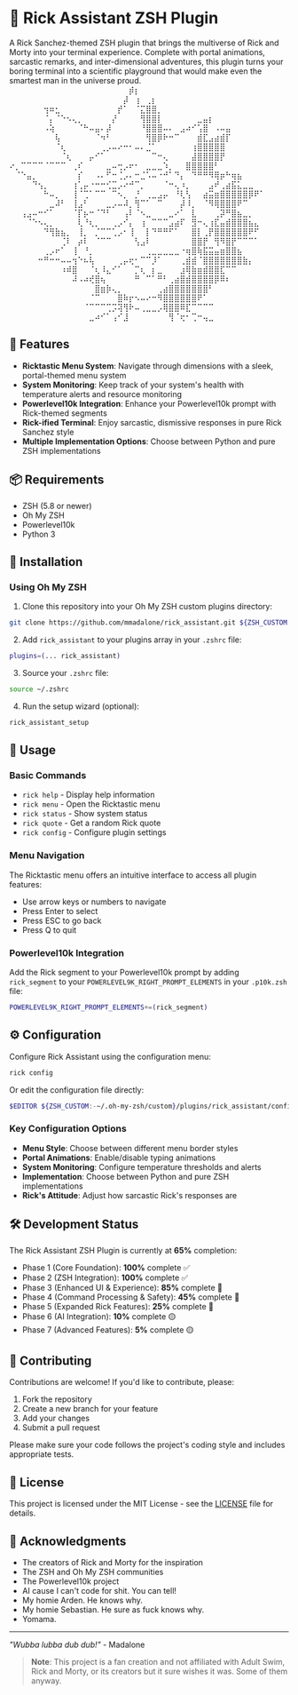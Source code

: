 # 🧪 Rick Assistant ZSH Plugin

A Rick Sanchez-themed ZSH plugin that brings the multiverse of Rick and Morty into your terminal experience. Complete with portal animations, sarcastic remarks, and inter-dimensional adventures, this plugin turns your boring terminal into a scientific playground that would make even the smartest man in the universe proud.
⠀⠀⠀⠀⠀⠀⠀⠀⠀⠀⠀⠀⠀⠀⠀⠀⠀⠀⠀⠀⠀⡾⡆⠀⠀⠀⠀⠀⠀⠀⠀⠀⠀⠀⠀⠀⠀⠀⠀⠀⠀⠀⠀⠀⠀        
⠀⠀⠀⠀⠀⠀⠀⠀⠀⠀⠀⠀⠀⠀⠀⠀⠀⠀⠀⠀⡼⠀⢰⠀⢀⡆⠀⠀⠀⠀⠀⠀⠀⠀⠀⠀⠀⠀⠀⠀⠀⠀⠀⠀⠀        
⠀⠀⠀⠀⠀⠀⢲⠶⣂⠀⠀⠀⠀⠀⠀⠀⠀⠀⠀⡞⠁⠀⠈⣍⣿⣿⡀⠀⠀⠀⠀⠀⠀⠀⠀⠀⠀⠀⠀⠀⠀⠀⠀⠀⠀        
⠀⠀⠀⠀⠀⠀⠈⡄⠈⠑⠢⢄⡀⠀⠀⠀⠀⠀⡜⠀⠀⠀⠀⢻⣿⣿⡇⠀⠀⠀⠀⠀⠀⣀⣤⡆⠀⠀⠀⠀⠀⠀⠀⠀⠀        
⠀⠀⠀⠀⠀⠀⠠⢵⠀⠀⠀⠀⠈⠓⠤⣤⠄⡼⠀⠀⠀⠀⠀⠘⣿⣿⣿⠤⠄⠀⣠⠴⠊⢡⣿⠀⠠⠤⣤⠀⠀⠀⠀⠀⠀        
⠀⠀⠀⠀⠀⠀⠀⠀⢧⠀⠀⠀⠀⠀⠀⠈⠲⠃⠀⠀⠀⠀⠀⠀⢻⣿⡿⠗⠒⠉⠀⠀⠀⣾⣏⣠⣴⣾⡏⠀⠀⠀⠀⠀⠀        
⠀⠀⠀⠀⠀⠀⠀⠀⠈⢆⠀⠀⠀⠀⠀⠀⢀⡠⠤⠔⠒⠂⠤⠄⣈⠁⠀⠀⠀⠀⠀⠀⢰⣿⣿⣿⣿⣿⠀⠀⠀⠀⠀⠀⠀        
⠀⠀⠀⠀⠀⠀⠀⠀⠀⠈⢆⠀⠀⠀⡤⠊⠁⠀⠀⠀⠀⠀⠀⠀⠀⠉⠒⢄⠀⠀⠀⠀⣼⣿⣿⣿⣿⡟⠀⠀⠀⠀⠀⠀⠀        
⠔⡀⠉⠉⠉⠉⠈⠉⠉⠉⠀⢀⠎⠀⠀⠀⠀⣀⠤⢒⡠⠖⠂⠀⣀⣀⣀⠱⡀⠀⠀⣿⣿⣿⣿⣿⠃⠀⠀⠀⠀⠀⠀⠀        
⠀⠈⠑⣤⡀⠀⠀⠀⠀⠀⠀⠀⡎⠀⠀⠠⠄⠋⠒⢈⡠⠄⠒⣈⠡⠤⠐⠚⠁⠙⡄⠀⠙⠛⠛⠻⢿⡶⠓⢶⣦⠀⠀⠀⠀        
⠀⠀⠀⠀⠙⢢⡀⠀⠀⠀⠀⢰⢁⡤⠐⠒⠒⢊⣉⡠⠔⠚⠉⡀⠀⠀⠀⠈⠒⢄⠰⡀⠀⠀⠀⣠⠞⢀⣴⣯⣅⣀⣀⠀⠀        
⠀⠀⠀⠀⠀⠀⠓⠤⡀⠀⠀⢸⠈⢉⠁⠉⠉⠀⠉⠢⡀⠀⡘⠀⢀⣀⣠⡤⠀⠘⢇⢣⠀⠀⣴⣭⣶⣿⣿⣿⣿⣿⡿⠟⠁        
⠀⠀⠀⠀⠀⠀⠀⣀⠼⠃⠀⢸⣠⠃⠀⠀⠀⣀⡠⠤⠼⡀⢻⠉⠁⠀⠉⠀⠀⠀⡼⠸⡀⠀⠈⠻⢿⣿⣿⣿⠟⠉⠀⠀⠀        
⠀⠀⢠⣠⠤⠒⠊⠁⠀⠀⠀⠈⡏⡦⠒⠈⠙⠃⠀⠀⢠⠇⠈⠢⣀⠀⠀⠀⣀⠔⠁⠀⣇⠀⠀⠀⢀⡽⠛⣿⣦⣀⡀⠀⠀        
⠀⠀⠀⠈⠑⠢⢄⡀⠀⠀⠀⠀⢇⠘⢆⡀⠀⠀⢀⡠⠊⡄⠀⢰⠀⠉⠉⠉⣠⣴⠏⠀⣻⠒⢄⢰⣏⣤⣾⣿⣿⣿⣦⣄⠀        
⠀⠀⠀⠀⠀⠀⠙⢻⣷⣦⡀⠀⢸⡀⠀⡈⠉⠉⢁⡠⠂⢸⠀⠀⡇⠙⠛⠛⠋⠁⠀⠀⣿⡇⢀⡟⣿⣿⣿⣿⣿⣿⠟⠋⠀        
⠀⠀⠀⠀⠀⠀⠀⠀⠀⢈⠇⠀⡴⠇⠀⠈⠉⠉⠀⠀⠀⠀⢣⣠⠇⠀⠀⠀⠀⠀⠀⠀⣿⣿⡟⠀⢻⠻⣿⡟⠉⠉⠉⠁⠀        
⠀⠀⠀⠀⠀⠀⢀⡠⠖⠁⠀⢸⠀⠘⡀⠀⠀⠀⠀⠀⠀⠀⠀⠀⢀⣀⣀⣀⣀⣀⠐⢶⣿⢷⣯⣭⣤⣶⣿⣿⣦⠀⠀⠀⠀        
⠀⠀⠀⠀⠀⠒⠛⠒⠒⠤⠤⢲⠑⠦⢧⠀⠀⠀⠀⢀⡤⢖⠂⠉⠉⡸⠁⠀⠀⠀⢀⣾⣾⠈⣿⣿⣿⣿⣿⣿⣿⣷⡄⠀⠀        
⠀⠀⠀⠀⠀⠀⠀⠀⠀⠰⠾⣿⠀⠀⠈⢆⠸⣄⠊⠁⠀⠀⡉⢆⠀⡆⣀⠀⠀⠀⣰⢿⣷⣶⣾⣿⣿⣏⠉⠉⠀⠀⠀⠀⠀        
⠀⠀⠀⠀⠀⠀⠀⠀⠀⠀⠀⠼⠠⠴⢞⣿⢦⠀⠀⠀⠀⠀⠛⠀⠉⠁⠛⠃⢀⣴⣿⣾⣿⣿⣿⣿⡿⠿⠆⠀⠀⠀⠀⠀⠀          
⠀⠀⠀⠀⠀⠀⠀⠀⠀⠀⠀⠀⠀⠀⠀⣿⣶⡷⢄⡀⠀⠀⠀⠀⠀⠀⢀⣴⣿⣿⣿⣿⣿⣿⣿⠃⠀⠀⠀⠀⠀⠀⠀⠀⠀            
⠀⠀⠀⠀⠀⠀⠀⠀⠀⠀⠀⠀⠀⠀⠈⠉⠀⠀⠀⣿⠷⡖⠢⠤⠔⠒⠻⣿⣿⣿⣿⣿⣿⠟⠁⠀⠀⠀⠀⠀⠀⠀⠀⠀⠀           
⠀⠀⠀⠀⠀⠀⠀⠀⠀⠀⠀⠀⠀⠈⠉⠉⠉⢉⡩⢽⢻⠗⠤⢀⣀⣀⡠⢿⣿⣿⠿⣏⠉⠉⠉⠉⠀⠀⠀⠀⠀⠀⠀⠀⠀          
⠀⠀⠀⠀⠀⠀⠀⠀⠀⠀⠀⠀⠀⠀⣀⠴⠊⠁⢠⠊⣸⠀⠀⠀⠀⠀⠀⠀⢻⠈⢖⠂⢉⠒⢤⣀⠀⠀⠀⠀⠀⠀⠀⠀⠀            


## 🚀 Features

- **Ricktastic Menu System**: Navigate through dimensions with a sleek, portal-themed menu system
- **System Monitoring**: Keep track of your system's health with temperature alerts and resource monitoring
- **Powerlevel10k Integration**: Enhance your Powerlevel10k prompt with Rick-themed segments
- **Rick-ified Terminal**: Enjoy sarcastic, dismissive responses in pure Rick Sanchez style
- **Multiple Implementation Options**: Choose between Python and pure ZSH implementations

## 📦 Requirements

- ZSH (5.8 or newer)
- Oh My ZSH
- Powerlevel10k
- Python 3

## 💾 Installation

### Using Oh My ZSH

1. Clone this repository into your Oh My ZSH custom plugins directory:

```bash
git clone https://github.com/mmadalone/rick_assistant.git ${ZSH_CUSTOM:-~/.oh-my-zsh/custom}/plugins/rick_assistant
```

2. Add `rick_assistant` to your plugins array in your `.zshrc` file:

```bash
plugins=(... rick_assistant)
```

3. Source your `.zshrc` file:

```bash
source ~/.zshrc
```

4. Run the setup wizard (optional):

```bash
rick_assistant_setup
```

## 🔧 Usage

### Basic Commands

- `rick help` - Display help information
- `rick menu` - Open the Ricktastic menu
- `rick status` - Show system status
- `rick quote` - Get a random Rick quote
- `rick config` - Configure plugin settings

### Menu Navigation

The Ricktastic menu offers an intuitive interface to access all plugin features:

- Use arrow keys or numbers to navigate
- Press Enter to select
- Press ESC to go back
- Press Q to quit

### Powerlevel10k Integration

Add the Rick segment to your Powerlevel10k prompt by adding `rick_segment` to your `POWERLEVEL9K_RIGHT_PROMPT_ELEMENTS` in your `.p10k.zsh` file:

```bash
POWERLEVEL9K_RIGHT_PROMPT_ELEMENTS+=(rick_segment)
```

## ⚙️ Configuration

Configure Rick Assistant using the configuration menu:

```bash
rick config
```

Or edit the configuration file directly:

```bash
$EDITOR ${ZSH_CUSTOM:-~/.oh-my-zsh/custom}/plugins/rick_assistant/config/rick_assistant.conf
```

### Key Configuration Options

- **Menu Style**: Choose between different menu border styles
- **Portal Animations**: Enable/disable typing animations
- **System Monitoring**: Configure temperature thresholds and alerts
- **Implementation**: Choose between Python and pure ZSH implementations
- **Rick's Attitude**: Adjust how sarcastic Rick's responses are

## 🛠️ Development Status

The Rick Assistant ZSH Plugin is currently at **65%** completion:

- Phase 1 (Core Foundation): **100%** complete ✅
- Phase 2 (ZSH Integration): **100%** complete ✅
- Phase 3 (Enhanced UI & Experience): **85%** complete 🔄
- Phase 4 (Command Processing & Safety): **45%** complete 🔄
- Phase 5 (Expanded Rick Features): **25%** complete 🔄
- Phase 6 (AI Integration): **10%** complete 🟡
- Phase 7 (Advanced Features): **5%** complete 🟡

## 📝 Contributing

Contributions are welcome! If you'd like to contribute, please:

1. Fork the repository
2. Create a new branch for your feature
3. Add your changes
4. Submit a pull request

Please make sure your code follows the project's coding style and includes appropriate tests.

## 📄 License

This project is licensed under the MIT License - see the [LICENSE](LICENSE) file for details.

## 🙏 Acknowledgments

- The creators of Rick and Morty for the inspiration
- The ZSH and Oh My ZSH communities
- The Powerlevel10k project
- AI cause I can't code for shit. You can tell!
- My homie Arden. He knows why.
- My homie Sebastian. He sure as fuck knows why.
- Yomama.
---

*"Wubba lubba dub dub!"* - Madalone

> **Note**: This project is a fan creation and not affiliated with Adult Swim, Rick and Morty, or its creators but it sure wishes it was. Some of them anyway.
